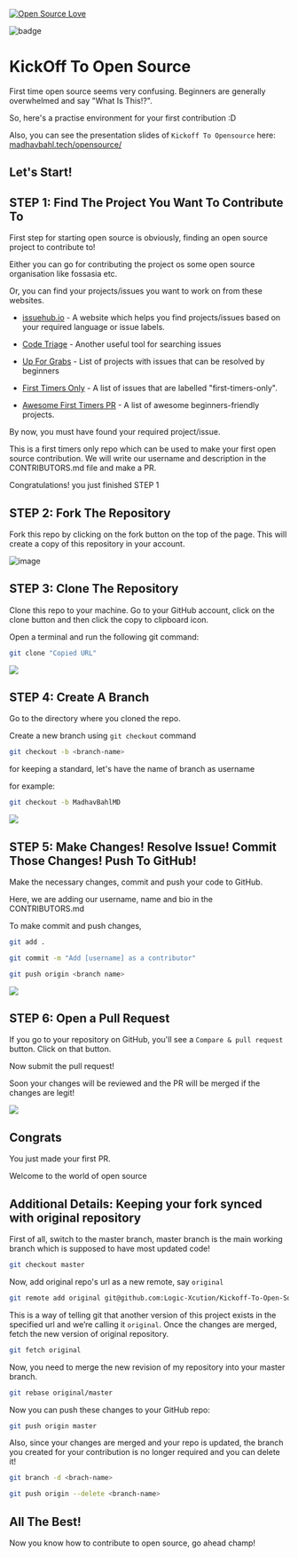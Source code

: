 [![Open Source Love](https://badges.frapsoft.com/os/v1/open-source.svg?v=103)](https://github.com/ellerbrock/open-source-badges/)

![badge](http://img.shields.io/badge/first--timers--only-friendly-blue.svg?style=flat-square)


# KickOff To Open Source

First time open source seems very confusing. Beginners are generally overwhelmed and say "What Is This!?".

So, here's a practise environment for your first contribution :D

Also, you can see the presentation slides of `Kickoff To Opensource` here: [madhavbahl.tech/opensource/](http://madhavbahl.tech/opensource/)

## Let's Start!

## STEP 1: Find The Project You Want To Contribute To

First step for starting open source is obviously, finding an open source project to contribute to!

Either you can go for contributing the project os some open source organisation like fossasia etc.

Or, you can find your projects/issues you want to work on from these websites.

- [issuehub.io](http://issuehub.io/) - A website which helps you find projects/issues based on your required language or issue labels.

- [Code Triage](https://www.codetriage.com/) - Another useful tool for searching issues

- [Up For Grabs](https://up-for-grabs.net/#/) - List of projects with issues that can be resolved by beginners

- [First Timers Only](https://www.firsttimersonly.com/) - A list of issues that are labelled "first-timers-only".

- [Awesome First Timers PR](https://github.com/MunGell/awesome-for-beginners) - A list of awesome beginners-friendly projects.

By now, you must have found your required project/issue. 

This is a first timers only repo which can be used to make your first open source contribution. We will write our username and description in the CONTRIBUTORS.md file and make a PR.

Congratulations! you just finished STEP 1

## STEP 2: Fork The Repository

Fork this repo by clicking on the fork button on the top of the page. This will create a copy of this repository in your account.

![image](https://user-images.githubusercontent.com/26179770/42131312-1bc9fe4c-7d1d-11e8-873a-be500dfd116e.png)

## STEP 3: Clone The Repository

Clone this repo to your machine. Go to your GitHub account, click on the clone button and then click the copy to clipboard icon.

Open a terminal and run the following git command:

```sh
git clone "Copied URL"
```

<img src="images/clone.gif" />

## STEP 4: Create A Branch 

Go to the directory where you cloned the repo.

Create a new branch using `git checkout` command

```sh
git checkout -b <branch-name>
```

for keeping a standard, let's have the name of branch as username

for example:

```sh
git checkout -b MadhavBahlMD
```

<img src="images/checkout.gif" />


## STEP 5: Make Changes! Resolve Issue! Commit Those Changes! Push To GitHub!

Make the necessary changes, commit and push your code to GitHub.

Here, we are adding our username, name and bio in the CONTRIBUTORS.md

To make commit and push changes,

```sh
git add .

git commit -m "Add [username] as a contributor"

git push origin <branch name>
```

<img src="images/push.gif" />

## STEP 6: Open a Pull Request

If you go to your repository on GitHub, you'll see a `Compare & pull request` button. Click on that button.

Now submit the pull request!

Soon your changes will be reviewed and the PR will be merged if the changes are legit!

<img src="images/PR.gif" />

## Congrats

You just made your first PR.

Welcome to the world of open source

## Additional Details: Keeping your fork synced with original repository

First of all, switch to the master branch, master branch is the main working branch which is supposed to have most updated code!

```sh
git checkout master
```

Now, add original repo's url as a new remote, say `original`

```sh
git remote add original git@github.com:Logic-Xcution/Kickoff-To-Open-Source.git
```

This is a way of telling git that another version of this project exists in the specified url and we’re calling it `original`. Once the changes are merged, fetch the new version of original repository.

```sh
git fetch original
```

Now, you need to merge the new revision of my repository into your master branch.

```sh
git rebase original/master
```

Now you can push these changes to your GitHub repo:

```sh
git push origin master
```

Also, since your changes are merged and your repo is updated, the branch you created for your contribution is no longer required and you can delete it!

```sh
git branch -d <brach-name>
```

```sh
git push origin --delete <branch-name>
```

## All The Best!

Now you know how to contribute to open source, go ahead champ!